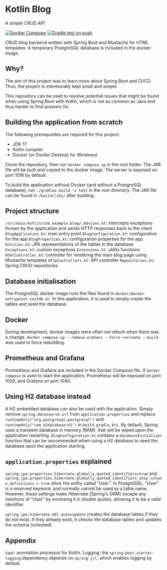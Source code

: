 # Kotlin Blog
_A simple CRUD API_

[![Docker Compose](https://github.com/zxisatree/kotlin-blog/actions/workflows/docker.yml/badge.svg)](https://github.com/zxisatree/kotlin-blog/actions/workflows/docker.yml)
[![Gradle test on push](https://github.com/zxisatree/kotlin-blog/actions/workflows/test.yml/badge.svg)](https://github.com/zxisatree/kotlin-blog/actions/workflows/test.yml)

CRUD blog backend written with Spring Boot and Mustache for HTML templates. A temporary PostgreSQL database is included in the docker image.

## Why?
The aim of this project was to learn more about Spring Boot and CI/CD. Thus, the project is intentionally kept small and simple.

This repository can be used to resolve potential issues that might be found when using Spring Boot with Kotlin, which is not as common as Java and thus harder to find answers for.

## Building the application from scratch
The following prerequisites are required for this project:
* JDK 17
* Kotlin compiler
* Docker (or Docker Desktop for Windows)

Clone the repository, then run `docker compose up` in the root folder. The JAR file will be built and copied to the docker image. The server is exposed on port 1018 by default.

To build the application without Docker (and without a PostgreSQL database), run `./gradlew build -x test` in the root directory. The JAR file can be found in `/build/libs/` after building.

## Project structure
`/src/main/kotlin/com.example.blog/`:
`Advices.kt`: intercepts exceptions thrown by the application and sends HTTP responses back to the client
`BlogApplication.kt`: main entry point
`BlogConfiguration.kt`: configuration for the app
`BlogProperties.kt`: configuration properties for the app
`Entities.kt`: JPA representations of the tables in the database
`Exceptions.kt`: custom exceptions
`Extensions.kt`: utility functions
`HtmlController.kt`: controller for rendering the main blog page using Mustache templates
`HttpControllers.kt`: API controller
`Repositories.kt`: Spring CRUD repositories

## Database initialisation
The PostgreSQL docker image runs the files found in `docker/docker-entrypoint-initdb.d/`. In this application, it is used to simply create the tables and seed the database.

## Docker
During development, docker images were often not rebuilt when there was a change. `docker compose up --remove-orphans --force-recreate --build` was used to force rebuilding.

## Prometheus and Grafana
Prometheus and Grafana are included in the Docker Compose file. If `docker compose` is used to start the application, Prometheus will be exposed on port 1029, and Grafana on port 1040.

## Using H2 database instead
A H2 embedded database can also be used with the application. Simply remove `spring.datasource.url` from `application.properties` and replace `runtimeOnly("org.postgresql:postgresql")` with `runtimeOnly("com.h2database:h2")` in `build.gradle.kts`. By default, Spring uses a transient database in memory (RAM), that will be wiped upon the application restarting. `BlogConfiguration.kt` contains a `databaseInitializer` function that can be uncommented when using a H2 database to seed the database upon the application starting.

## `application.properties` explained
`spring.jpa.properties.hibernate.globally_quoted_identifiers=true` and `spring.jpa.properties.hibernate.globally_quoted_identifiers_skip_column_definitions = true` allow the entity called "User". In PostgreSQL, "User" is a reserved keyword, and normally cannot be used as a table name. However, these settings make Hibernate (Spring's ORM) escape any mentions of "User" by enclosing it in double quotes, allowing it to be a valid identifier.

`spring.jpa.hibernate.ddl-auto=update` creates the database tables if they do not exist. If they already exist, it checks the database tables and updates the schema (untested).

## Appendix
`kapt`: annotation processor for Kotlin.
Logging: the `spring-boot-starter-logging` dependency depends on `spring-jcl`, which enables logging by default.